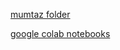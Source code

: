 [mumtaz folder](https://drive.google.com/drive/folders/1MpYJ7UFgeU_rqWa23QjQpkmztfF6n7e8?usp=sharing)

[google colab notebooks](https://drive.google.com/drive/folders/1b-U9a6QVeCvEmXdv0VoxJwvgrd9x6D2e?usp=sharing)
